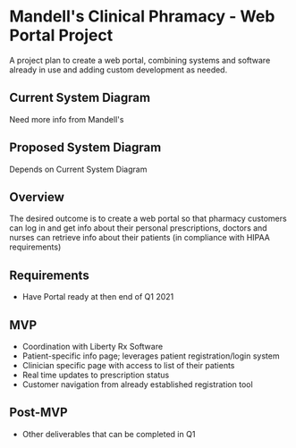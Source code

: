# Mandell's Clinical Phramacy - Web Portal Project

A project plan to create a web portal, combining systems and software already in use and adding custom development as needed.

## Current System Diagram

Need more info from Mandell's

## Proposed System Diagram

Depends on Current System Diagram

## Overview

The desired outcome is to create a web portal so that pharmacy customers can log in and get info about their personal prescriptions, doctors and nurses can retrieve info about their patients (in compliance with HIPAA requirements)

## Requirements

- Have Portal ready at then end of Q1 2021

## MVP
- Coordination with Liberty Rx Software
- Patient-specific info page; leverages patient registration/login system
- Clinician specific page with access to list of their patients
- Real time updates to prescription status
- Customer navigation from already established registration tool

## Post-MVP
- Other deliverables that can be completed in Q1
